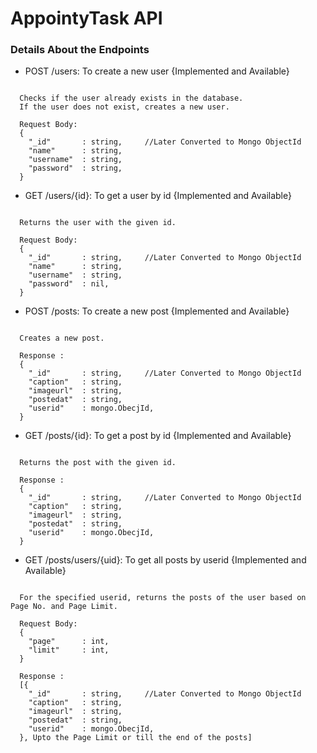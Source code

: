 # AppointyTask API


### Details About the Endpoints

- POST /users: To create a new user   {Implemented and Available}
<pre><code>
  Checks if the user already exists in the database.
  If the user does not exist, creates a new user.

  Request Body:
  {
    "_id"       : string,     //Later Converted to Mongo ObjectId
    "name"      : string,
    "username"  : string,
    "password"  : string,
  }
</code></pre>


- GET /users/{id}: To get a user by id  {Implemented and Available}
<pre><code>
  Returns the user with the given id.

  Request Body:
  {
    "_id"       : string,     //Later Converted to Mongo ObjectId
    "name"      : string,
    "username"  : string,
    "password"  : nil,
  }
</code></pre>
- POST /posts: To create a new post    {Implemented and Available}  
<pre><code>
  Creates a new post.

  Response :
  {
    "_id"       : string,     //Later Converted to Mongo ObjectId
    "caption"   : string,
    "imageurl"  : string,
    "postedat"  : string,
    "userid"    : mongo.ObecjId,     
  }
</code></pre>
- GET /posts/{id}: To get a post by id    {Implemented and Available}
<pre><code>
  Returns the post with the given id.

  Response :
  {
    "_id"       : string,     //Later Converted to Mongo ObjectId
    "caption"   : string,
    "imageurl"  : string,
    "postedat"  : string,
    "userid"    : mongo.ObecjId,     
  }
</code></pre>
- GET /posts/users/{uid}: To get all posts by userid  {Implemented and Available}
<pre><code>
  For the specified userid, returns the posts of the user based on Page No. and Page Limit.

  Request Body:
  {
    "page"      : int,
    "limit"     : int,
  }

  Response :
  [{
    "_id"       : string,     //Later Converted to Mongo ObjectId
    "caption"   : string,
    "imageurl"  : string,
    "postedat"  : string,
    "userid"    : mongo.ObecjId,     
  }, Upto the Page Limit or till the end of the posts]
</code></pre>


